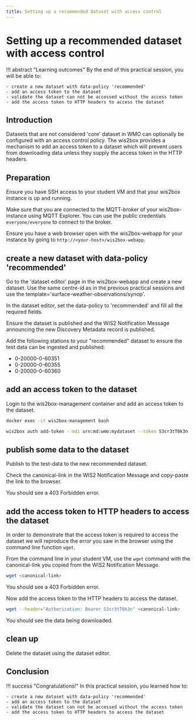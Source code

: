 ```yaml
---
title: Setting up a recommended dataset with access control
---
```


# Setting up a recommended dataset with access control

!!! abstract "Learning outcomes"
    By the end of this practical session, you will be able to:

    - create a new dataset with data-policy 'recommended'
    - add an access token to the dataset
    - validate the dataset can not be accessed without the access token
    - add the access token to HTTP headers to access the dataset

## Introduction

Datasets that are not considered 'core' dataset in WMO can optionally be configured with an access control policy. The wis2box provides a mechanism to add an access token to a dataset which will prevent users from downloading data unless they supply the access token in the HTTP headers.

## Preparation

Ensure you have SSH access to your student VM and that your wis2box instance is up and running.

Make sure that you are connected to the MQTT-broker of your wis2box-instance using MQTT Explorer. You can use the public credentials `everyone/everyone` to connect to the broker.

Ensure you have a web browser open with the wis2box-webapp for your instance by going to `http://<your-host>/wis2box-webapp`.

## create a new dataset with data-policy 'recommended'

Go to the 'dataset editor' page in the wis2box-webapp and create a new dataset. Use the same centre-id as in the previous practical sessions and use the template='surface-weather-observations/synop'. 

In the dataset editor, set the data-policy to 'recommended' and fill all the required fields.

Ensure the dataset is published and the WIS2 Notification Message announcing the new Discovery Metadata record is published.

Add the following stations to your "recommended" dataset to ensure the test data can be ingested and published:

- 0-20000-0-60351
- 0-20000-0-60355
- 0-20000-0-60360

## add an access token to the dataset

Login to the wis2box-management container and add an access token to the dataset.

```bash
docker exec -it wis2box-management bash
```

```bash
wis2box auth add-token --mdi urn:md:wmo:mydataset --token S3cr3tT0k3n
```

## publish some data to the dataset

Publish to the test-data to the new recommended dataset.

Check the canonical-link in the WIS2 Notification Message and copy-paste the link to the browser.

You should see a 403 Forbidden error.

## add the access token to HTTP headers to access the dataset

In order to demonstrate that the access token is required to access the dataset we will reproduce the error you saw in the browser using the command line function `wget`.

From the command line in your student VM, use the `wget` command with the canonical-link you copied from the WIS2 Notification Message.

```bash
wget <canonical-link>
```

You should see a 403 Forbidden error.

Now add the access token to the HTTP headers to access the dataset.

```bash
wget --header="Authorization: Bearer S3cr3tT0k3n" <canonical-link>
```

You should see the data being downloaded.

## clean up

Delete the dataset using the dataset editor.

## Conclusion

!!! success "Congratulations!"
    In this practical session, you learned how to:

    - create a new dataset with data-policy 'recommended'
    - add an access token to the dataset
    - validate the dataset can not be accessed without the access token
    - add the access token to HTTP headers to access the dataset
